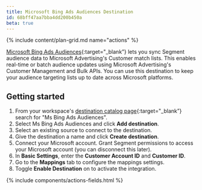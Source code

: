 ```yaml
---
title: Microsoft Bing Ads Audiences Destination
id: 68bff47aa7bba4dd200b450a
beta: true
---
```


{% include content/plan-grid.md name="actions" %}

[Microsoft Bing Ads Audiences](https://ui.ads.microsoft.com//?utm_source=segmentio&utm_medium=docs&utm_campaign=partners){:target="_blank”} lets you sync Segment audience data to Microsoft Advertising's Customer match lists. This enables real-time or batch audience updates using Microsoft Advertising's Customer Management and Bulk APIs. You can use this destination to keep your audience targeting lists up to date across Microsoft platforms.

## Getting started

1. From your workspace's [destination catalog page](https://app.segment.com/goto-my-workspace/destinations/catalog){:target="_blank”} search for "Ms Bing Ads Audiences".
2. Select Ms Bing Ads Audiences and click **Add destination**.
3. Select an existing source to connect to the destination.
4. Give the destination a name and click **Create destination**.
5. Connect your Microsoft account. Grant Segment permissions to access your Microsoft account (you can disconnect this later). 
6. In **Basic Settings**, enter the **Customer Account ID** and **Customer ID**.
7. Go to the **Mappings** tab to configure the mappings settings.
8. Toggle **Enable Destination** on to activate the integration. 

{% include components/actions-fields.html %}

